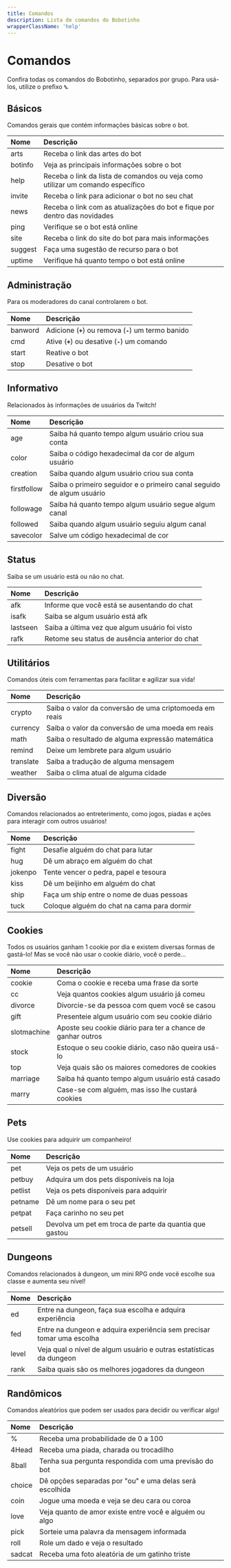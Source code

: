 ```yaml
---
title: Comandos
description: Lista de comandos do Bobotinho
wrapperClassName: 'help'
---
```


# Comandos

Confira todas os comandos do Bobotinho, separados por grupo. Para usá-los, utilize o prefixo **`%`**.

## Básicos

Comandos gerais que contém informações básicas sobre o bot.

| Nome    | Descrição                                                                      |
| :------ | :----------------------------------------------------------------------------- |
| arts    | Receba o link das artes do bot                                                 |
| botinfo | Veja as principais informações sobre o bot                                     |
| help    | Receba o link da lista de comandos ou veja como utilizar um comando específico |
| invite  | Receba o link para adicionar o bot no seu chat                                 |
| news    | Receba o link com as atualizações do bot e fique por dentro das novidades      |
| ping    | Verifique se o bot está online                                                 |
| site    | Receba o link do site do bot para mais informações                             |
| suggest | Faça uma sugestão de recurso para o bot                                        |
| uptime  | Verifique há quanto tempo o bot está online                                    |

## Administração

Para os moderadores do canal controlarem o bot.

| Nome    | Descrição                                              |
| :------ | :----------------------------------------------------- |
| banword | Adicione (**`+`**) ou remova (**`-`**) um termo banido |
| cmd     | Ative (**`+`**) ou desative (**`-`**) um comando       |
| start   | Reative o bot                                          |
| stop    | Desative o bot                                         |

## Informativo

Relacionados às informações de usuários da Twitch!

| Nome        | Descrição                                                                      |
| :---------- | :----------------------------------------------------------------------------- |
| age         | Saiba há quanto tempo algum usuário criou sua conta                            |
| color       | Saiba o código hexadecimal da cor de algum usuário                             |
| creation    | Saiba quando algum usuário criou sua conta                                     |
| firstfollow | Saiba o primeiro seguidor e o primeiro canal seguido de algum usuário          |
| followage   | Saiba há quanto tempo algum usuário segue algum canal                          |
| followed    | Saiba quando algum usuário seguiu algum canal                                  |
| savecolor   | Salve um código hexadecimal de cor                                             |

## Status

Saiba se um usuário está ou não no chat.

| Nome     | Descrição                                      |
| :------- | :--------------------------------------------- |
| afk      | Informe que você está se ausentando do chat    |
| isafk    | Saiba se algum usuário está afk                |
| lastseen | Saiba a última vez que algum usuário foi visto |
| rafk     | Retome seu status de ausência anterior do chat |


## Utilitários

Comandos úteis com ferramentas para facilitar e agilizar sua vida!

| Nome      | Descrição                                              |
| :-------- | :----------------------------------------------------- |
| crypto    | Saiba o valor da conversão de uma criptomoeda em reais |
| currency  | Saiba o valor da conversão de uma moeda em reais       |
| math      | Saiba o resultado de alguma expressão matemática       |
| remind    | Deixe um lembrete para algum usuário                   |
| translate | Saiba a tradução de alguma mensagem                    |
| weather   | Saiba o clima atual de alguma cidade                   |

## Diversão

Comandos relacionados ao entreterimento, como jogos, piadas e ações para interagir com outros usuários!

| Nome    | Descrição                                  |
| :------ | :----------------------------------------- |
| fight   | Desafie alguém do chat para lutar          |
| hug     | Dê um abraço em alguém do chat             |
| jokenpo | Tente vencer o pedra, papel e tesoura      |
| kiss    | Dê um beijinho em alguém do chat           |
| ship    | Faça um ship entre o nome de duas pessoas  |
| tuck    | Coloque alguém do chat na cama para dormir |

## Cookies

Todos os usuários ganham 1 cookie por dia e existem diversas formas de gastá-lo! Mas se você não usar o cookie diário, você o perde...

| Nome        | Descrição                                                   |
| :---------- | :---------------------------------------------------------- |
| cookie      | Coma o cookie e receba uma frase da sorte                   |
| cc          | Veja quantos cookies algum usuário já comeu                 |
| divorce     | Divorcie-se da pessoa com quem você se casou                |
| gift        | Presenteie algum usuário com seu cookie diário              |
| slotmachine | Aposte seu cookie diário para ter a chance de ganhar outros |
| stock       | Estoque o seu cookie diário, caso não queira usá-lo         |
| top         | Veja quais são os maiores comedores de cookies              |
| marriage    | Saiba há quanto tempo algum usuário está casado	            |
| marry       | Case-se com alguém, mas isso lhe custará cookies            | 

## Pets

Use cookies para adquirir um companheiro!

| Nome    | Descrição                                              |
| :------ | :----------------------------------------------------- |
| pet     | Veja os pets de um usuário                             |
| petbuy  | Adquira um dos pets disponíveis na loja                |
| petlist | Veja os pets disponíveis para adquirir                 |
| petname | Dê um nome para o seu pet                              |
| petpat  | Faça carinho no seu pet                                |
| petsell | Devolva um pet em troca de parte da quantia que gastou |

## Dungeons

Comandos relacionados à dungeon, um mini RPG onde você escolhe sua classe e aumenta seu nível!

| Nome  | Descrição                                                             |
| :---- | :-------------------------------------------------------------------- |
| ed    | Entre na dungeon, faça sua escolha e adquira experiência              |
| fed   | Entre na dungeon e adquira experiência sem precisar tomar uma escolha |
| level | Veja qual o nível de algum usuário e outras estatísticas da dungeon   |
| rank  | Saiba quais são os melhores jogadores da dungeon                      |

## Randômicos

Comandos aleatórios que podem ser usados para decidir ou verificar algo!

| Nome   | Descrição                                               |
| :----- | :------------------------------------------------------ |
| %      | Receba uma probabilidade de 0 a 100                     |
| 4Head   | Receba uma piada, charada ou trocadilho    |
| 8ball  | Tenha sua pergunta respondida com uma previsão do bot   |
| choice | Dê opções separadas por "ou" e uma delas será escolhida |
| coin   | Jogue uma moeda e veja se deu cara ou coroa             |
| love   | Veja quanto de amor existe entre você e alguém ou algo  |
| pick   | Sorteie uma palavra da mensagem informada               |
| roll   | Role um dado e veja o resultado                         |
| sadcat | Receba uma foto aleatória de um gatinho triste	       |
